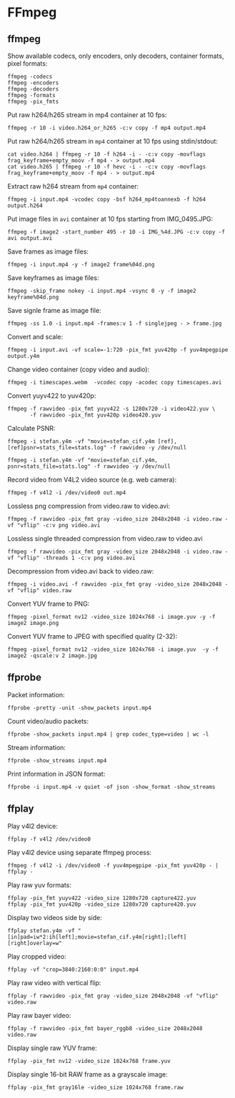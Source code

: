 # FFmpeg

## ffmpeg

Show available codecs, only encoders, only decoders, container formats, pixel formats:

    ffmpeg -codecs
    ffmpeg -encoders
    ffmpeg -decoders
    ffmpeg -formats
    ffmpeg -pix_fmts

Put raw h264/h265 stream in mp4 container at 10 fps:

    ffmpeg -r 10 -i video.h264_or_h265 -c:v copy -f mp4 output.mp4

Put raw h264/h265 stream in `mp4` container at 10 fps using stdin/stdout:

    cat video.h264 | ffmpeg -r 10 -f h264 -i - -c:v copy -movflags frag_keyframe+empty_moov -f mp4 - > output.mp4
    cat video.h265 | ffmpeg -r 10 -f hevc -i - -c:v copy -movflags frag_keyframe+empty_moov -f mp4 - > output.mp4

Extract raw h264 stream from `mp4` container:

    ffmpeg -i input.mp4 -vcodec copy -bsf h264_mp4toannexb -f h264 output.h264

Put image files in `avi` container at 10 fps starting from IMG_0495.JPG:

    ffmpeg -f image2 -start_number 495 -r 10 -i IMG_%4d.JPG -c:v copy -f avi output.avi

Save frames as image files:

    ffmpeg -i input.mp4 -y -f image2 frame%04d.png

Save keyframes as image files:

    ffmpeg -skip_frame nokey -i input.mp4 -vsync 0 -y -f image2 keyframe%04d.png

Save signle frame as image file:

    ffmpeg -ss 1.0 -i input.mp4 -frames:v 1 -f singlejpeg - > frame.jpg

Convert and scale:

    ffmpeg -i input.avi -vf scale=-1:720 -pix_fmt yuv420p -f yuv4mpegpipe output.y4m

Change video container (copy video and audio):

    ffmpeg -i timescapes.webm  -vcodec copy -acodec copy timescapes.avi

Convert yuyv422 to yuv420p:

    ffmpeg -f rawvideo -pix_fmt yuyv422 -s 1280x720 -i video422.yuv \
           -f rawvideo -pix_fmt yuv420p video420.yuv

Calculate PSNR:

    ffmpeg -i stefan.y4m -vf "movie=stefan_cif.y4m [ref], [ref]psnr=stats_file=stats.log" -f rawvideo -y /dev/null

    ffmpeg -i stefan.y4m -vf "movie=stefan_cif.y4m, psnr=stats_file=stats.log" -f rawvideo -y /dev/null

Record video from V4L2 video source (e.g. web camera):

    ffmpeg -f v4l2 -i /dev/video0 out.mp4

Lossless png compression from video.raw to video.avi:

    ffmpeg -f rawvideo -pix_fmt gray -video_size 2048x2048 -i video.raw -vf "vflip" -c:v png video.avi  

Lossless single threaded compression from video.raw to video.avi

    ffmpeg -f rawvideo -pix_fmt gray -video_size 2048x2048 -i video.raw -vf "vflip" -threads 1 -c:v png video.avi  

Decompression from video.avi back to video.raw:

    ffmpeg -i video.avi -f rawvideo -pix_fmt gray -video_size 2048x2048 -vf "vflip" video.raw

Convert YUV frame to PNG:

    ffmpeg -pixel_format nv12 -video_size 1024x768 -i image.yuv -y -f image2 image.png
    
Convert YUV frame to JPEG with specified quality (2-32):

    ffmpeg -pixel_format nv12 -video_size 1024x768 -i image.yuv  -y -f image2 -qscale:v 2 image.jpg
    


## ffprobe

Packet information:

    ffprobe -pretty -unit -show_packets input.mp4

Count video/audio packets:

    ffprobe -show_packets input.mp4 | grep codec_type=video | wc -l

Stream information:

    ffprobe -show_streams input.mp4

Print information in JSON format:

    ffprobe -i input.mp4 -v quiet -of json -show_format -show_streams


## ffplay

Play v4l2 device:

    ffplay -f v4l2 /dev/video0

Play v4l2 device using separate ffmpeg process:

    ffmpeg -f v4l2 -i /dev/video0 -f yuv4mpegpipe -pix_fmt yuv420p - | ffplay -

Play raw yuv formats:

    ffplay -pix_fmt yuyv422 -video_size 1280x720 capture422.yuv
    ffplay -pix_fmt yuv420p -video_size 1280x720 capture420.yuv

Display two videos side by side:

    ffplay stefan.y4m -vf "[in]pad=iw*2:ih[left];movie=stefan_cif.y4m[right];[left][right]overlay=w"

Play cropped video:

    ffplay -vf "crop=3840:2160:0:0" input.mp4
    
Play raw video with vertical flip:

    ffplay -f rawvideo -pix_fmt gray -video_size 2048x2048 -vf "vflip" video.raw
    
Play raw bayer video:

    ffplay -f rawvideo -pix_fmt bayer_rggb8 -video_size 2048x2048  video.raw

Display single raw YUV frame:

    ffplay -pix_fmt nv12 -video_size 1024x768 frame.yuv

Display single 16-bit RAW frame as a grayscale image:

    ffplay -pix_fmt gray16le -video_size 1024x768 frame.raw
 
